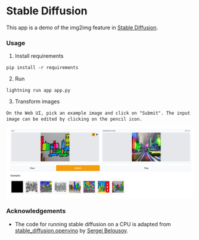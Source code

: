 # Stable Diffusion
This app is a demo of the img2img feature in [Stable Diffusion](https://github.com/CompVis/stable-diffusion).

### Usage

1. Install requirements

```
pip install -r requirements
```

2. Run

```
lightning run app app.py
```

3. Transform images

```
On the Web UI, pick an example image and click on "Submit". The input image can be edited by clicking on the pencil icon.
```

![](assets/usage.png)


### Acknowledgements

- The code for running stable diffusion on a CPU is adapted from [stable_diffusion.openvino](https://github.com/bes-dev/stable_diffusion.openvino) by [Sergei Belousov](https://github.com/bes-dev).
